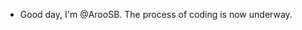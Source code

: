 - Good day, I'm @ArooSB. The process of coding is now underway.

<!---
ArooSB/ArooSB is a ✨ special ✨ repository because its `README.md` (this file) appears on your GitHub profile.
You can click the Preview link to take a look at your changes.
--->
